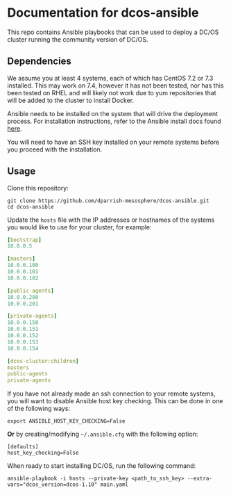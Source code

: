 # Documentation for dcos-ansible

This repo contains Ansible playbooks that can be used to deploy a DC/OS cluster
running the community version of DC/OS.

## Dependencies

We assume you at least 4 systems, each of which has CentOS 7.2 or 7.3 installed.
This may work on 7.4, however it has not been tested, nor has this been tested
on RHEL and will likely not work due to yum repositories that will be added to
the cluster to install Docker.

Ansible needs to be installed on the system that will drive the deployment
process. For installation instructions, refer to the Ansible install docs found
[here](http://docs.ansible.com/ansible/latest/intro_installation.html).

You will need to have an SSH key installed on your remote systems before you
proceed with the installation.

## Usage

Clone this repository:

```
git clone https://github.com/dparrish-mesosphere/dcos-ansible.git
cd dcos-ansible
```

Update the `hosts` file with the IP addresses or hostnames of the systems you
would like to use for your cluster, for example:

```yaml
[bootstrap]
10.0.0.5

[masters]
10.0.0.100
10.0.0.101
10.0.0.102

[public-agents]
10.0.0.200
10.0.0.201

[private-agents]
10.0.0.150
10.0.0.151
10.0.0.152
10.0.0.153
10.0.0.154

[dcos-cluster:children]
masters
public-agents
private-agents
```

If you have not already made an ssh connection to your remote systems, you will
want to disable Ansible host key checking. This can be done in one of the
following ways:

```
export ANSIBLE_HOST_KEY_CHECKING=False
```

**Or** by creating/modifying `~/.ansible.cfg` with the following option:

```
[defaults]
host_key_checking=False
```

When ready to start installing DC/OS, run the following command:

```
ansible-playbook -i hosts --private-key <path_to_ssh_key> --extra-vars="dcos_version=dcos-1.10" main.yaml
```
